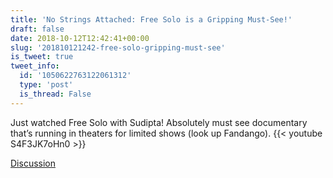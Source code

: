 ```yaml
---
title: 'No Strings Attached: Free Solo is a Gripping Must-See!'
draft: false
date: 2018-10-12T12:42:41+00:00
slug: '201810121242-free-solo-gripping-must-see'
is_tweet: true
tweet_info:
  id: '1050622763122061312'
  type: 'post'
  is_thread: False
---
```




Just watched Free Solo with Sudipta! Absolutely must see documentary that’s running in theaters for limited shows (look up Fandango). {{< youtube S4F3JK7oHn0 >}}

[Discussion](https://x.com/sytelus/status/1050622763122061312)
